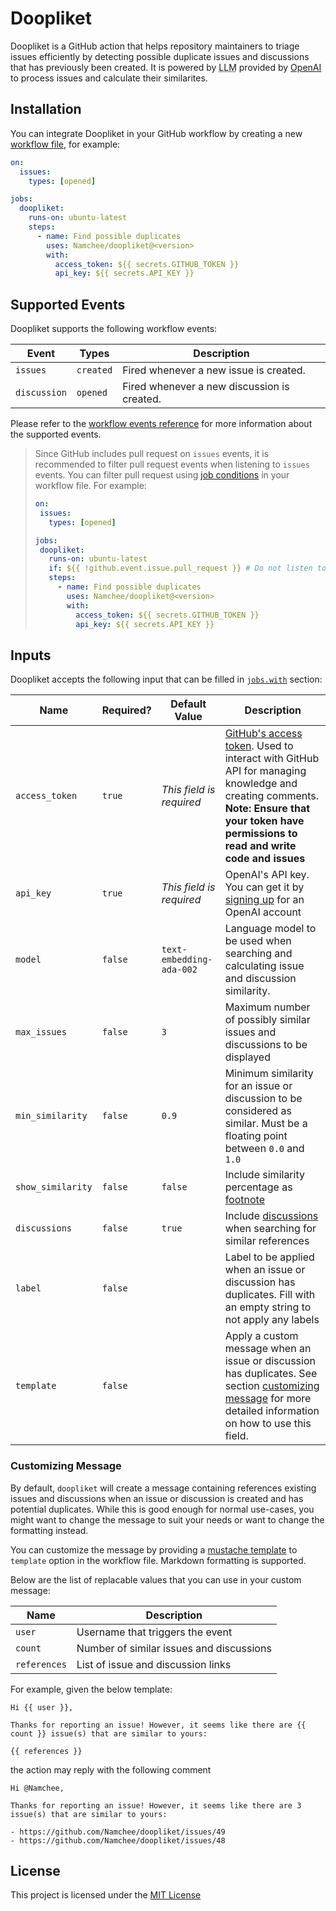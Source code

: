 # Doopliket

Doopliket is a GitHub action that helps repository maintainers to triage issues efficiently by detecting possible duplicate issues and discussions that has previously been created. It is powered by <abbr title="Large Language Model">LLM</abbr> provided by [OpenAI](https://openai.com/) to process issues and calculate their similarites.

## Installation

You can integrate Doopliket in your GitHub workflow by creating a new [workflow file](https://docs.github.com/en/actions/using-workflows/about-workflows), for example:

```yaml
on:
  issues:
    types: [opened]

jobs:
  doopliket:
    runs-on: ubuntu-latest
    steps:
      - name: Find possible duplicates
        uses: Namchee/doopliket@<version>
        with:
          access_token: ${{ secrets.GITHUB_TOKEN }}
          api_key: ${{ secrets.API_KEY }}
```

## Supported Events

Doopliket supports the following workflow events:

| Event | Types | Description |
| ----- | ------ | ----------- |
| `issues` | `created` | Fired whenever a new issue is created. |
| `discussion` | `opened` | Fired whenever a new discussion is created. |

Please refer to the [workflow events reference][workflow] for more information about the supported events.

> Since GitHub includes pull request on `issues` events, it is recommended to filter pull request events when listening to `issues` events.
> You can filter pull request using [job conditions][] in your workflow file. For example:
> ```yaml
> on:
>  issues:
>    types: [opened]
>
> jobs:
>  doopliket:
>    runs-on: ubuntu-latest
>    if: ${{ !github.event.issue.pull_request }} # Do not listen to pull request events
>    steps:
>      - name: Find possible duplicates
>        uses: Namchee/doopliket@<version>
>        with:
>          access_token: ${{ secrets.GITHUB_TOKEN }}
>          api_key: ${{ secrets.API_KEY }}
>```

## Inputs

Doopliket accepts the following input that can be filled in [`jobs.with`][job input] section:

| **Name** | **Required?** | **Default Value** | **Description** |
| -------- | ------------- | ----------------- | --------------- |
| `access_token` | `true` | *This field is required* | [GitHub's access token](https://docs.github.com/en/authentication/keeping-your-account-and-data-secure/managing-your-personal-access-tokens). Used to interact with GitHub API for managing knowledge and creating comments. **Note: Ensure that your token have permissions to read and write code and issues**
| `api_key` | `true` | *This field is required* | OpenAI's API key. You can get it by [signing up][] for an OpenAI account |
| `model` | `false` | `text-embedding-ada-002` | Language model to be used when searching and calculating issue and discussion similarity. |
| `max_issues` | `false` | `3` | Maximum number of possibly similar issues and discussions to be displayed |
| `min_similarity` | `false` | `0.9` | Minimum similarity for an issue or discussion to be considered as similar. Must be a floating point between `0.0` and `1.0` |
| `show_similarity` | `false` | `false` | Include similarity percentage as [footnote](https://docs.github.com/en/get-started/writing-on-github/getting-started-with-writing-and-formatting-on-github/basic-writing-and-formatting-syntax#footnotes) |
| `discussions` | `false` | `true` | Include [discussions](https://github.com/features/discussions) when searching for similar references |
| `label` | `false` |  | Label to be applied when an issue or discussion has duplicates. Fill with an empty string to not apply any labels |
| `template` | `false` |  | Apply a custom message when an issue or discussion has duplicates. See section [customizing message](#customizing-message) for more detailed information on how to use this field.

### Customizing Message

By default, `doopliket` will create a message containing references existing issues and discussions when an issue or discussion is created and has potential duplicates. While this is good enough for normal use-cases, you might want to change the message to suit your needs or want to change the formatting instead.

You can customize the message by providing a [mustache template](https://github.com/janl/mustache.js) to `template` option in the workflow file. Markdown formatting is supported.

Below are the list of replacable values that you can use in your custom message:

| **Name** | **Description** |
| -------- | ------------- |
| `user` | Username that triggers the event |
| `count` | Number of similar issues and discussions |
| `references` | List of issue and discussion links |

For example, given the below template:

```
Hi {{ user }},

Thanks for reporting an issue! However, it seems like there are {{ count }} issue(s) that are similar to yours:

{{ references }}
```

the action may reply with the following comment

```
Hi @Namchee,

Thanks for reporting an issue! However, it seems like there are 3 issue(s) that are similar to yours:

- https://github.com/Namchee/doopliket/issues/49
- https://github.com/Namchee/doopliket/issues/48
```

## License

This project is licensed under the [MIT License](./LICENSE)

[job input]: https://docs.github.com/en/actions/using-workflows/workflow-syntax-for-github-actions#jobsjob_idwith
[job conditions]: https://docs.github.com/en/actions/using-jobs/using-conditions-to-control-job-execution
[signing up]: https://platform.openai.com/signup
[workflow]: https://docs.github.com/en/actions/using-workflows/events-that-trigger-workflows
